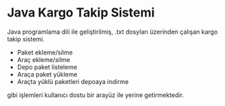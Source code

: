 # Java Kargo Takip Sistemi

Java programlama dili ile geliştirilmiş, .txt dosyları üzerinden çalışan kargo takip sistemi.

 * Paket ekleme/silme
 * Araç ekleme/silme
 * Depo paket listeleme
 * Araça paket yükleme
 * Araçta yüklü paketleri depoaya indirme


gibi işlemleri kullanıcı dostu bir arayüz ile yerine getirmektedir.